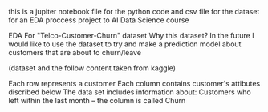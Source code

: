 this is a jupiter notebook file for the python code
and csv file for the dataset 
for an EDA proccess project to AI Data Science course



EDA For "Telco-Customer-Churn" dataset
Why this dataset?
In the future I would like to use the dataset to try and make a prediction model about customers that are about to churn/leave

(dataset and the follow content taken from kaggle)

Each row represents a customer
Each column contains customer's attibutes discribed below
The data set includes information about:
Customers who left within the last month – the column is called Churn


